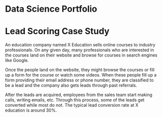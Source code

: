 # Data Science Portfolio

# Lead Scoring Case Study

An education company named X Education sells online courses to industry professionals. On any given day, many professionals who are interested in the courses land on their website and browse for courses in search engines like Google.​

Once the people land on the website, they might browse the courses or fill up a form for the course or watch some videos. When these people fill up a form providing their email address or phone number, they are classified to be a lead and the company also gets leads through past referrals. ​

After the leads are acquired, employees from the sales team start making calls, writing emails, etc. Through this process, some of the leads get converted while most do not. The typical lead conversion rate at X education is around 30%.​
